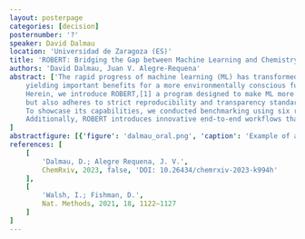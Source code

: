 ```yaml
---
layout: posterpage
categories: [decision]
posternumber: '?'
speaker: David Dalmau
location: 'Universidad de Zaragoza (ES)'
title: 'ROBERT: Bridging the Gap between Machine Learning and Chemistry'
authors: 'David Dalmau, Juan V. Alegre-Requena'
abstract: ['The rapid progress of machine learning (ML) has transformed chemical research. Its integration not only fulfills technological needs but also fosters sustainability through the adoption of digitalized procedures, 
    yielding important benefits for a more environmentally conscious future. Despite this evolution, there are implementation gaps that hinder the widespread adoption of ML protocols among a significant portion of the chemistry community.
    Herein, we introduce ROBERT,[1] a program designed to make ML more accessible to chemists regardless of their level of programming. This software not only enables researchers to produce results comparable to experts in the field, 
    but also adheres to strict reproducibility and transparency standards.[2]
    To showcase its capabilities, we conducted benchmarking using six recent ML studies in chemistry successfully demonstrating its effectiveness across databases with varying sizes, ranging from 18 to over 4,000 entries. 
    Additionally, ROBERT introduces innovative end-to-end workflows that enable users to input SMILES and generate ML predictors (Fig. 1).'
]
abstractfigure: [{'figure': 'dalmau_oral.png', 'caption': 'Example of automated SMILES to predictor workflow.'}]
references: [
    [
        'Dalmau, D.; Alegre Requena, J. V.',
        ChemRxiv, 2023, false, 'DOI: 10.26434/chemrxiv-2023-k994h'
    ],
    [
        'Walsh, I.; Fishman, D.',
        Nat. Methods, 2021, 18, 1122–1127
    ]
]
---
```

